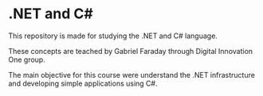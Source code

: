 # .NET and C#

This repository is made for studying the .NET and C# language.

These concepts are teached by Gabriel Faraday through Digital Innovation One group.

The main objective for this course were understand the .NET infrastructure and developing simple applications using C#.

